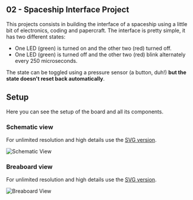 ## 02 - Spaceship Interface Project
This projects consists in building the interface of a spaceship using a little
bit of electronics, coding and papercraft. The interface is pretty simple, it
has two different states:
* One LED (green) is turned on and the other two (red) turned off.
* One LED (green) is turned off and the other two (red) blink alternately
every 250 microseconds.

The state can be toggled using a pressure sensor (a button, duh!) **but the
state doesn't reset back automatically**.
## Setup
Here you can see the setup of the board and all its components.
### Schematic view
For unlimited resolution and high details use the [SVG version][schematic-svg].

![Schematic View][schematic]
### Breaboard view
For unlimited resolution and high details use the [SVG version][breadboard-svg].

![Breaboard View][breadboard]

[schematic]: Spaceship_schematic.png
[schematic-svg]: Spaceship_schematic.svg
[breadboard]: Spaceship_breadboard.png
[breadboard-svg]: Spaceship_breadboard.svg